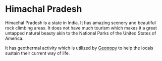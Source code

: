 # Himachal Pradesh

Himachal Pradesh is a state in India. It has amazing scenery and beautiful rock climbing areas. It does not have much tourism which makes it 
a great untapped natural beauty akin to the National Parks of the United States of America.

It has geothermal activity which is utilized by [Geotropy](https://geotropy.is/) to help the locals sustain their current way of life.
